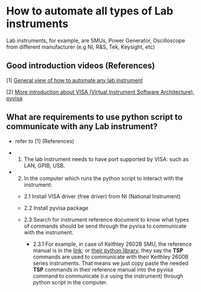 # How to automate all types of Lab instruments 

Lab instruments, for example, are SMUs, Power Generator, Oscilloscope from different manufacturer (e.g NI, R&S, Tek, Keysight, etc)

## Good introduction videos (References)

[1] [General view of how to automate any lab instrument](https://youtu.be/XhUGKqORBGM?si=BX07TIo6VFKKHIwB)

[2] [More introduction about VISA (Virtual Instrument Software Architecture), pyvisa](https://www.youtube.com/watch?v=1HQxnz3P9P4)

## What are requirements to use python script to communicate with any Lab instrument?

- refer to [1] (References)

- 1. The lab instrument needs to have port supported by VISA: such as LAN, GPIB, USB.

- 2. In the computer which runs the python script to interact with the instrument: 

  - 2.1 Install VISA driver (free driver) from NI (National Instrument)

  - 2.2 Install pyvisa package

  - 2.3 Search for instrument reference document to know what types of commands should be send through the pyvisa to communicate with the instrument.

    - 2.3.1 For example, in case of Keithley 2602B SMU, the reference manual is in the [link](https://www.tek.com/en/keithley-source-measure-units/smu-2600b-series-sourcemeter-manual-8); or [their python library](https://pypi.org/project/keithley2600/), they say the **TSP** commands are used to communicate with their Keithley 2600B series instruments. That means we just copy paste the needed **TSP** commands in their reference manual into the pyvisa command to communicate (i.e using the instrument) through python script in the computer. 